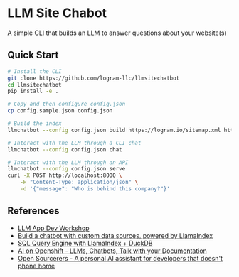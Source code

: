 # LLM Site Chabot

A simple CLI that builds an LLM to answer questions about your website(s) 

## Quick Start

```bash
# Install the CLI
git clone https://github.com/logram-llc/llmsitechatbot
cd llmsitechatbot
pip install -e .

# Copy and then configure config.json
cp config.sample.json config.json

# Build the index
llmchatbot --config config.json build https://logram.io/sitemap.xml https://api.logram.io/sitemap.xml

# Interact with the LLM through a CLI chat
llmchatbot --config config.json chat

# Interact with the LLM through an API 
llmchatbot --config config.json serve
curl -X POST http://localhost:8000 \
    -H "Content-Type: application/json" \
    -d '{"message": "Who is behind this company?"}'
```

## References

- [LLM App Dev Workshop](https://github.com/sroecker/LLM_AppDev-HandsOn/)
- [Build a chatbot with custom data sources, powered by LlamaIndex](https://blog.streamlit.io/build-a-chatbot-with-custom-data-sources-powered-by-llamaindex/)
- [SQL Query Engine with LlamaIndex + DuckDB](https://gpt-index.readthedocs.io/en/latest/examples/index_structs/struct_indices/duckdb_sql_query.html)
- [AI on Openshift - LLMs, Chatbots, Talk with your Documentation](https://ai-on-openshift.io/demos/llm-chat-doc/llm-chat-doc/)
- [Open Sourcerers - A personal AI assistant for developers that doesn't phone home](https://www.opensourcerers.org/2023/11/06/a-personal-ai-assistant-for-developers-that-doesnt-phone-home/)

